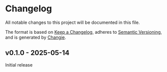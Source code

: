 # Changelog

All notable changes to this project will be documented in this file.

The format is based on [Keep a Changelog](https://keepachangelog.com/en/1.0.0), adheres to [Semantic Versioning](https://semver.org/spec/v2.0.0.html),
and is generated by [Changie](https://github.com/miniscruff/changie).

## v0.1.0 - 2025-05-14

Initial release

